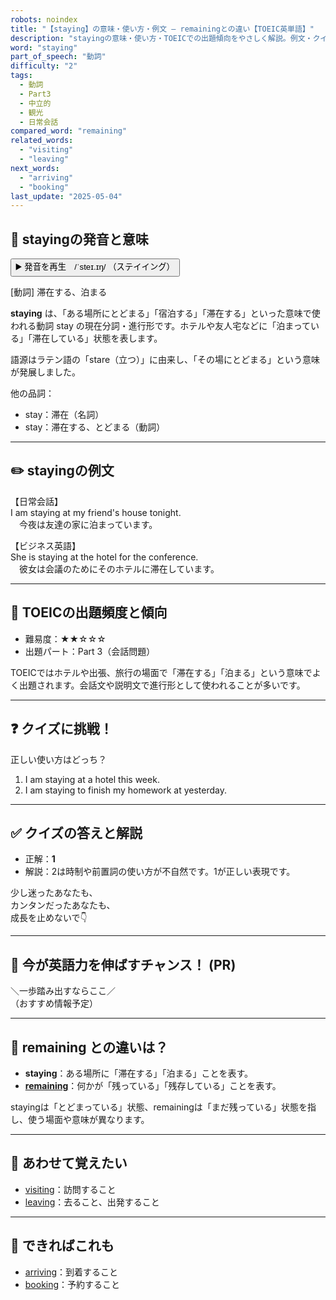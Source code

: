 ```yaml
---
robots: noindex
title: "【staying】の意味・使い方・例文 ― remainingとの違い【TOEIC英単語】"
description: "stayingの意味・使い方・TOEICでの出題傾向をやさしく解説。例文・クイズ付きでremainingとの違いもわかりやすく学べます。"
word: "staying"
part_of_speech: "動詞"
difficulty: "2"
tags:
  - 動詞
  - Part3
  - 中立的
  - 観光
  - 日常会話
compared_word: "remaining"
related_words:
  - "visiting"
  - "leaving"
next_words:
  - "arriving"
  - "booking"
last_update: "2025-05-04"
---
```


## 🔰 stayingの発音と意味

<button class="play-audio" onclick="playTTS('staying')">
  <span class="play-audio-main">
    ▶️ 発音を再生　/ˈsteɪ.ɪŋ/
  </span>
  <span class="play-audio-sub">
    （ステイイング）
  </span>
</button>

[動詞] 滞在する、泊まる

**staying** は、「ある場所にとどまる」「宿泊する」「滞在する」といった意味で使われる動詞 stay の現在分詞・進行形です。ホテルや友人宅などに「泊まっている」「滞在している」状態を表します。

語源はラテン語の「stare（立つ）」に由来し、「その場にとどまる」という意味が発展しました。

他の品詞：  
- stay：滞在（名詞）
- stay：滞在する、とどまる（動詞）

---

## ✏️ stayingの例文

【日常会話】  
I am staying at my friend's house tonight.  
　今夜は友達の家に泊まっています。

【ビジネス英語】  
She is staying at the hotel for the conference.  
　彼女は会議のためにそのホテルに滞在しています。

---

## 🎯 TOEICの出題頻度と傾向

- 難易度：★★☆☆☆
- 出題パート：Part 3（会話問題）

TOEICではホテルや出張、旅行の場面で「滞在する」「泊まる」という意味でよく出題されます。会話文や説明文で進行形として使われることが多いです。

---

## ❓ クイズに挑戦！

正しい使い方はどっち？

1. I am staying at a hotel this week.  
2. I am staying to finish my homework at yesterday.

---

## ✅ クイズの答えと解説

- 正解：**1**
- 解説：2は時制や前置詞の使い方が不自然です。1が正しい表現です。

少し迷ったあなたも、  
カンタンだったあなたも、  
成長を止めないで👇️

---

## 🚀 今が英語力を伸ばすチャンス！ (PR)

<div class="info-center">
＼一歩踏み出すならここ／<br>  
（おすすめ情報予定）
</div>

---

## 🤔  remaining との違いは？

- **staying**：ある場所に「滞在する」「泊まる」ことを表す。
- **[remaining](/word/remaining)**：何かが「残っている」「残存している」ことを表す。

stayingは「とどまっている」状態、remainingは「まだ残っている」状態を指し、使う場面や意味が異なります。

---

## 🧩 あわせて覚えたい

- [visiting](/word/visiting)：訪問すること
- [leaving](/word/leaving)：去ること、出発すること

---

## 📖 できればこれも

- [arriving](/word/arriving)：到着すること
- [booking](/word/booking)：予約すること

<!-- cvid: aid22_bid20 -->
